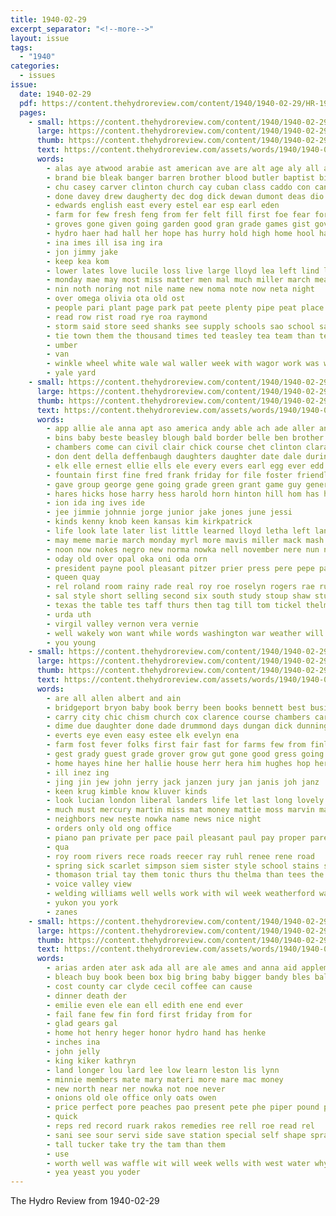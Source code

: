 ```yaml
---
title: 1940-02-29
excerpt_separator: "<!--more-->"
layout: issue
tags:
  - "1940"
categories:
  - issues
issue:
  date: 1940-02-29
  pdf: https://content.thehydroreview.com/content/1940/1940-02-29/HR-1940-02-29.pdf
  pages:
    - small: https://content.thehydroreview.com/content/1940/1940-02-29/small/HR-1940-02-29-01.jpg
      large: https://content.thehydroreview.com/content/1940/1940-02-29/large/HR-1940-02-29-01.jpg
      thumb: https://content.thehydroreview.com/content/1940/1940-02-29/thumbnails/HR-1940-02-29-01.jpg
      text: https://content.thehydroreview.com/assets/words/1940/1940-02-29/HR-1940-02-29-01.txt
      words:
        - alas aye atwood arabie ast american ave are alt age aly all ale amit aboy and
        - brand bie bleak banger barren brother blood butler baptist big but bag britton been bal ber basket bible bridge back bert
        - chu casey carver clinton church cay cuban class caddo con cant company cee city car cari close
        - done davey drew daugherty dec dog dick dewan dumont deas dio dies
        - edwards english east every estel ear esp earl eden
        - farm for few fresh feng from fer felt fill first foe fear forty field
        - groves gone given going garden good gran grade games gist governor gion
        - hydro haer had hall her hope has hurry hold high home hool hamilton harry hopewell
        - ina imes ill isa ing ira
        - jon jimmy jake
        - keep kea kom
        - lower lates love lucile loss live large lloyd lea left lind lantz lose les leora lead
        - monday mae may most miss matter men mal much miller march mea
        - nin noth noring not nile name new noma note now neta night
        - over omega olivia ota old ost
        - people pari plant page park pat peete plenty pipe peat place pack post pion phillips
        - read row rist road rye roa raymond
        - storm said store seed shanks see supply schools sao school saturday sean sha state sale sch sunday she sina still sones small shown sheriff sais speech sees stand sal shields siew speak shelton schoo sacks second ser stuff
        - tie town them the thousand times ted teasley tea team than teacher take taft
        - umber
        - van
        - winkle wheel white wale wal waller week with wagor work was weather will wes wate wee
        - yale yard
    - small: https://content.thehydroreview.com/content/1940/1940-02-29/small/HR-1940-02-29-02.jpg
      large: https://content.thehydroreview.com/content/1940/1940-02-29/large/HR-1940-02-29-02.jpg
      thumb: https://content.thehydroreview.com/content/1940/1940-02-29/thumbnails/HR-1940-02-29-02.jpg
      text: https://content.thehydroreview.com/assets/words/1940/1940-02-29/HR-1940-02-29-02.txt
      words:
        - app allie ale anna apt aso america andy able ach ade aller ann all and are ane
        - bins baby beste beasley blough bald border belle ben brother bada but black ber barber bradley buckmaster betty bet been billy bread bily buy business brand boys both blue beck boyd bank bring boschert
        - chambers come can civil clair chick course chet clinton clara carrier count cecil crawford caddo carl chapel cream city cap coy care county chapman
        - don dent della deffenbaugh daughters daughter date dale during day days dat dick dan deen dakota
        - elk elle ernest ellie ells ele every evers earl egg ever edd ell easter eugene eld esther
        - fountain first fine fred frank friday for file foster friendly farrell from frederick far full fannie
        - gave group george gene going grade green grant game guy general good grain
        - hares hicks hose harry hess harold horn hinton hill hom has hayes herndon hint hard hidlebaugh her home hastings hen hundred how had hud hydro hudson houde hinson hearing hie hardware
        - ion ida ing ives ide
        - jee jimmie johnnie jorge junior jake jones june jessi
        - kinds kenny knob keen kansas kim kirkpatrick
        - life look late later list little learned lloyd letha left land lincoln louis lovella last lee lewis
        - may meme marie march monday myrl more mavis miller mack mash made morning marvin miss martha
        - noon now nokes negro new norma nowka nell november nere nun notice north news night near
        - oday old over opal oka oni oda orn
        - president payne pool pleasant pitzer prier press pere pepe painting pier price pennington per
        - queen quay
        - rel roland room rainy rade real roy roe roselyn rogers rae russe radio reva rea ras red ria rowland rice ray
        - sal style short selling second six south study stoup shaw student stockton sat smith sylvester sargent service set sey she see schoo stange still strong sunday seed special state switzer store senior streng son school sang spain salute saturday said song sale
        - texas the table tes taff thurs then tag till tom tickel thelma test tur tolle triplett tse take tees
        - urda uth
        - virgil valley vernon vera vernie
        - well wakely won want while words washington war weather will week with wit william was weeks wil wee waller williams
        - you young
    - small: https://content.thehydroreview.com/content/1940/1940-02-29/small/HR-1940-02-29-03.jpg
      large: https://content.thehydroreview.com/content/1940/1940-02-29/large/HR-1940-02-29-03.jpg
      thumb: https://content.thehydroreview.com/content/1940/1940-02-29/thumbnails/HR-1940-02-29-03.jpg
      text: https://content.thehydroreview.com/assets/words/1940/1940-02-29/HR-1940-02-29-03.txt
      words:
        - are all allen albert and ain
        - bridgeport bryon baby book berry been books bennett best business beck black brain bonnie bernard better bryan bong betty bible but butler bobb
        - carry city chic chism church cox clarence course chambers cartwright caddo card crew chick coles coffee charies
        - dime due daughter done dade drummond days dungan dick dunnington dire day duncan dalke
        - everts eye even easy estee elk evelyn ena
        - farm fost fever folks first fair fast for farms few from finley fee friends friend friday
        - gest grady guest grade grover grow gut gone good gress going gallon
        - home hayes hine her hallie house herr hera him hughes hop herrick hurry hudson hopewell held heres heward how hydro hassler howard hume hinton
        - ill inez ing
        - jing jin jew john jerry jack janzen jury jan janis joh janz
        - keen krug kimble know kluver kinds
        - look lucian london liberal landers life let last long lovely leona lena leonard love left lydia lead
        - much must mercury martin miss mat money mattie moss marvin man more mound march misa miller made may mexico
        - neighbors new neste nowka name news nice night
        - orders only old ong office
        - piano pan private per pace pail pleasant paul pay proper pare phillip payne peat plant press philip past painting pies present phon
        - qua
        - roy room rivers rece roads reecer ray ruhl renee rene road
        - spring sick scarlet simpson siem sister style school stains still sunday see shields sock snow son south speaks set sad send service start seals short sun slagell sell story sylvia sam surprise station stock
        - thomason trial tay them tonic thurs thu thelma than tees the teasley try
        - voice valley view
        - welding williams well wells work with wil week weatherford waters wife wright was words whitman will want walter
        - yukon you york
        - zanes
    - small: https://content.thehydroreview.com/content/1940/1940-02-29/small/HR-1940-02-29-04.jpg
      large: https://content.thehydroreview.com/content/1940/1940-02-29/large/HR-1940-02-29-04.jpg
      thumb: https://content.thehydroreview.com/content/1940/1940-02-29/thumbnails/HR-1940-02-29-04.jpg
      text: https://content.thehydroreview.com/assets/words/1940/1940-02-29/HR-1940-02-29-04.txt
      words:
        - arias arden ater ask ada all are ale ames and anna aid appleman
        - bleach buy book been box big bring baby bigger bandy bles balls beets bulk bury bars butter but
        - cost county car clyde cecil coffee can cause
        - dinner death der
        - emilie even ele ean ell edith ene end ever
        - fail fane few fin ford first friday from for
        - glad gears gal
        - home hot henry heger honor hydro hand has henke
        - inches ina
        - john jelly
        - king kiker kathryn
        - land longer lou lard lee low learn leston lis lynn
        - minnie members mate mary materi more mare mac money
        - new north near ner nowka not noe never
        - onions old ole office only oats owen
        - price perfect pore peaches pao present pete phe piper pound post pay pork peer pot
        - quick
        - reps red record ruark rakos remedies ree rell roe read rel
        - sani see sour servi side save station special self shape spray saturday soap santa sales sause smith steady springs sheldon stange shock stent still sai seeds schantz
        - tall tucker take try the tam than them
        - use
        - worth well was waffle wit will week wells with west water why
        - yea yeast you yoder
---
```


The Hydro Review from 1940-02-29

<!--more-->

